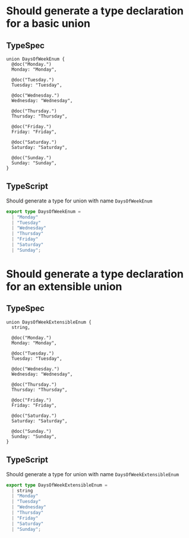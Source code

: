 # Should generate a type declaration for a basic union

## TypeSpec

```tsp
union DaysOfWeekEnum {
  @doc("Monday.")
  Monday: "Monday",

  @doc("Tuesday.")
  Tuesday: "Tuesday",

  @doc("Wednesday.")
  Wednesday: "Wednesday",

  @doc("Thursday.")
  Thursday: "Thursday",

  @doc("Friday.")
  Friday: "Friday",

  @doc("Saturday.")
  Saturday: "Saturday",

  @doc("Sunday.")
  Sunday: "Sunday",
}
```

## TypeScript

Should generate a type for union with name `DaysOfWeekEnum`

```ts src/models/models.ts type DaysOfWeekEnum
export type DaysOfWeekEnum =
  | "Monday"
  | "Tuesday"
  | "Wednesday"
  | "Thursday"
  | "Friday"
  | "Saturday"
  | "Sunday";
```

# Should generate a type declaration for an extensible union

## TypeSpec

```tsp
union DaysOfWeekExtensibleEnum {
  string,

  @doc("Monday.")
  Monday: "Monday",

  @doc("Tuesday.")
  Tuesday: "Tuesday",

  @doc("Wednesday.")
  Wednesday: "Wednesday",

  @doc("Thursday.")
  Thursday: "Thursday",

  @doc("Friday.")
  Friday: "Friday",

  @doc("Saturday.")
  Saturday: "Saturday",

  @doc("Sunday.")
  Sunday: "Sunday",
}
```

## TypeScript

Should generate a type for union with name `DaysOfWeekExtensibleEnum`

```ts src/models/models.ts type DaysOfWeekExtensibleEnum
export type DaysOfWeekExtensibleEnum =
  | string
  | "Monday"
  | "Tuesday"
  | "Wednesday"
  | "Thursday"
  | "Friday"
  | "Saturday"
  | "Sunday";
```
